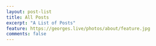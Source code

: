 ```yaml
---
layout: post-list
title: All Posts
excerpt: "A List of Posts"
feature: https://georges.live/photos/about/feature.jpg
comments: false
---
```

